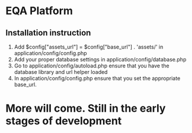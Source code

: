 # EQA Platform
## Installation instruction
1. Add $config["assets_url"]  = $config["base_url"] . 'assets/' in application/config/config.php
2. Add your proper database settings in application/config/database.php
3. Go to application/config/autoload.php ensure that you have the database library and url helper loaded
4. In application/config/config.php ensure that you set the appropriate base_url.

# More will come. Still in the early stages of development